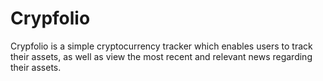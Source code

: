 # <h1>Crypfolio</h1>

<p>
Crypfolio is a simple cryptocurrency tracker which enables users to track their assets, as well as view the most recent and relevant news regarding their assets.
<p>
